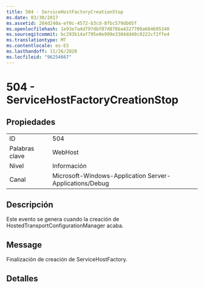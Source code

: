 ```yaml
---
title: 504 - ServiceHostFactoryCreationStop
ms.date: 03/30/2017
ms.assetid: 284d240a-ef0c-4572-b3cd-8fbc579db05f
ms.openlocfilehash: 1e93e7a4d797dbf87d876ba4327709a604695340
ms.sourcegitcommit: bc293b14af795e0e999e3304dd40c0222cf2ffe4
ms.translationtype: MT
ms.contentlocale: es-ES
ms.lasthandoff: 11/26/2020
ms.locfileid: "96254667"
---
```

# <a name="504---servicehostfactorycreationstop"></a>504 - ServiceHostFactoryCreationStop

## <a name="properties"></a>Propiedades  
  
|||  
|-|-|  
|ID|504|  
|Palabras clave|WebHost|  
|Nivel|Información|  
|Canal|Microsoft-Windows-Application Server-Applications/Debug|  
  
## <a name="description"></a>Descripción  

 Este evento se genera cuando la creación de HostedTransportConfigurationManager acaba.  
  
## <a name="message"></a>Message  

 Finalización de creación de ServiceHostFactory.  
  
## <a name="details"></a>Detalles

